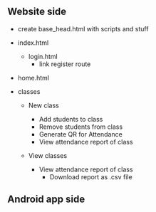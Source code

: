 ## Website side
- create base_head.html with scripts and stuff
- index.html
	- login.html
		- link register route

- home.html
- classes
	- New class
		- Add students to class
		- Remove students from class
		- Generate QR for Attendance
		- View attendance report of class

	- View classes
		- View attendance report of class
			- Download report as .csv file

	
## Android app side